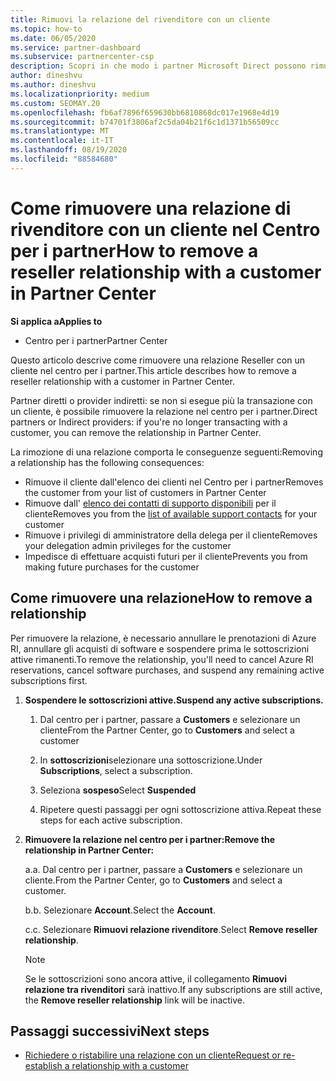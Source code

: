 ```yaml
---
title: Rimuovi la relazione del rivenditore con un cliente
ms.topic: how-to
ms.date: 06/05/2020
ms.service: partner-dashboard
ms.subservice: partnercenter-csp
description: Scopri in che modo i partner Microsoft Direct possono rimuovere i clienti dall'elenco, rimuovere i privilegi amministrativi delegati e interrompere il supporto o l'acquisto per un cliente.
author: dineshvu
ms.author: dineshvu
ms.localizationpriority: medium
ms.custom: SEOMAY.20
ms.openlocfilehash: fb6af7896f659630bb6810868dc017e1968e4d19
ms.sourcegitcommit: b74701f3806af2c5da04b21f6c1d1371b56509cc
ms.translationtype: MT
ms.contentlocale: it-IT
ms.lasthandoff: 08/19/2020
ms.locfileid: "88584680"
---
```

# <a name="how-to-remove-a-reseller-relationship-with-a-customer-in-partner-center"></a><span data-ttu-id="eb709-103">Come rimuovere una relazione di rivenditore con un cliente nel Centro per i partner</span><span class="sxs-lookup"><span data-stu-id="eb709-103">How to remove a reseller relationship with a customer in Partner Center</span></span>

<span data-ttu-id="eb709-104">**Si applica a**</span><span class="sxs-lookup"><span data-stu-id="eb709-104">**Applies to**</span></span>

- <span data-ttu-id="eb709-105">Centro per i partner</span><span class="sxs-lookup"><span data-stu-id="eb709-105">Partner Center</span></span>

<span data-ttu-id="eb709-106">Questo articolo descrive come rimuovere una relazione Reseller con un cliente nel centro per i partner.</span><span class="sxs-lookup"><span data-stu-id="eb709-106">This article describes how to remove a reseller relationship with a customer in Partner Center.</span></span>

<span data-ttu-id="eb709-107">Partner diretti o provider indiretti: se non si esegue più la transazione con un cliente, è possibile rimuovere la relazione nel centro per i partner.</span><span class="sxs-lookup"><span data-stu-id="eb709-107">Direct partners or Indirect providers: if you're no longer transacting with a customer, you can remove the relationship in Partner Center.</span></span>

<span data-ttu-id="eb709-108">La rimozione di una relazione comporta le conseguenze seguenti:</span><span class="sxs-lookup"><span data-stu-id="eb709-108">Removing a relationship has the following consequences:</span></span>

- <span data-ttu-id="eb709-109">Rimuove il cliente dall'elenco dei clienti nel Centro per i partner</span><span class="sxs-lookup"><span data-stu-id="eb709-109">Removes the customer from your list of customers in Partner Center</span></span>
- <span data-ttu-id="eb709-110">Rimuove dall' [elenco dei contatti di supporto disponibili](assign-support-contacts.md) per il cliente</span><span class="sxs-lookup"><span data-stu-id="eb709-110">Removes you from the [list of available support contacts](assign-support-contacts.md) for your customer</span></span>
- <span data-ttu-id="eb709-111">Rimuove i privilegi di amministratore della delega per il cliente</span><span class="sxs-lookup"><span data-stu-id="eb709-111">Removes your delegation admin privileges for the customer</span></span>
- <span data-ttu-id="eb709-112">Impedisce di effettuare acquisti futuri per il cliente</span><span class="sxs-lookup"><span data-stu-id="eb709-112">Prevents you from making future purchases for the customer</span></span>

## <a name="how-to-remove-a-relationship"></a><span data-ttu-id="eb709-113">Come rimuovere una relazione</span><span class="sxs-lookup"><span data-stu-id="eb709-113">How to remove a relationship</span></span>

<span data-ttu-id="eb709-114">Per rimuovere la relazione, è necessario annullare le prenotazioni di Azure RI, annullare gli acquisti di software e sospendere prima le sottoscrizioni attive rimanenti.</span><span class="sxs-lookup"><span data-stu-id="eb709-114">To remove the relationship, you'll need to cancel Azure RI reservations, cancel software purchases, and suspend any remaining active subscriptions first.</span></span>

1. <span data-ttu-id="eb709-115">**Sospendere le sottoscrizioni attive.**</span><span class="sxs-lookup"><span data-stu-id="eb709-115">**Suspend any active subscriptions.**</span></span>

   1. <span data-ttu-id="eb709-116">Dal centro per i partner, passare a **Customers** e selezionare un cliente</span><span class="sxs-lookup"><span data-stu-id="eb709-116">From the Partner Center, go to **Customers** and select a customer</span></span>

   2. <span data-ttu-id="eb709-117">In **sottoscrizioni**selezionare una sottoscrizione.</span><span class="sxs-lookup"><span data-stu-id="eb709-117">Under **Subscriptions**, select a subscription.</span></span>

   3. <span data-ttu-id="eb709-118">Seleziona **sospeso**</span><span class="sxs-lookup"><span data-stu-id="eb709-118">Select **Suspended**</span></span>

   4. <span data-ttu-id="eb709-119">Ripetere questi passaggi per ogni sottoscrizione attiva.</span><span class="sxs-lookup"><span data-stu-id="eb709-119">Repeat these steps for each active subscription.</span></span>

2. <span data-ttu-id="eb709-120">**Rimuovere la relazione nel centro per i partner:**</span><span class="sxs-lookup"><span data-stu-id="eb709-120">**Remove the relationship in Partner Center:**</span></span>

   <span data-ttu-id="eb709-121">a.</span><span class="sxs-lookup"><span data-stu-id="eb709-121">a.</span></span> <span data-ttu-id="eb709-122">Dal centro per i partner, passare a **Customers** e selezionare un cliente.</span><span class="sxs-lookup"><span data-stu-id="eb709-122">From the Partner Center, go to **Customers** and select a customer.</span></span>

   <span data-ttu-id="eb709-123">b.</span><span class="sxs-lookup"><span data-stu-id="eb709-123">b.</span></span> <span data-ttu-id="eb709-124">Selezionare **Account**.</span><span class="sxs-lookup"><span data-stu-id="eb709-124">Select the **Account**.</span></span>

   <span data-ttu-id="eb709-125">c.</span><span class="sxs-lookup"><span data-stu-id="eb709-125">c.</span></span> <span data-ttu-id="eb709-126">Selezionare **Rimuovi relazione rivenditore**.</span><span class="sxs-lookup"><span data-stu-id="eb709-126">Select **Remove reseller relationship**.</span></span>

   > [!NOTE]
   > <span data-ttu-id="eb709-127">Se le sottoscrizioni sono ancora attive, il collegamento **Rimuovi relazione tra rivenditori** sarà inattivo.</span><span class="sxs-lookup"><span data-stu-id="eb709-127">If any subscriptions are still active, the **Remove reseller relationship** link will be inactive.</span></span>

## <a name="next-steps"></a><span data-ttu-id="eb709-128">Passaggi successivi</span><span class="sxs-lookup"><span data-stu-id="eb709-128">Next steps</span></span>

- [<span data-ttu-id="eb709-129">Richiedere o ristabilire una relazione con un cliente</span><span class="sxs-lookup"><span data-stu-id="eb709-129">Request or re-establish a relationship with a customer</span></span>](request-a-relationship-with-a-customer.md)
